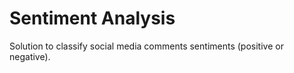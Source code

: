 # Sentiment Analysis


Solution to classify social media comments sentiments (positive or negative).
